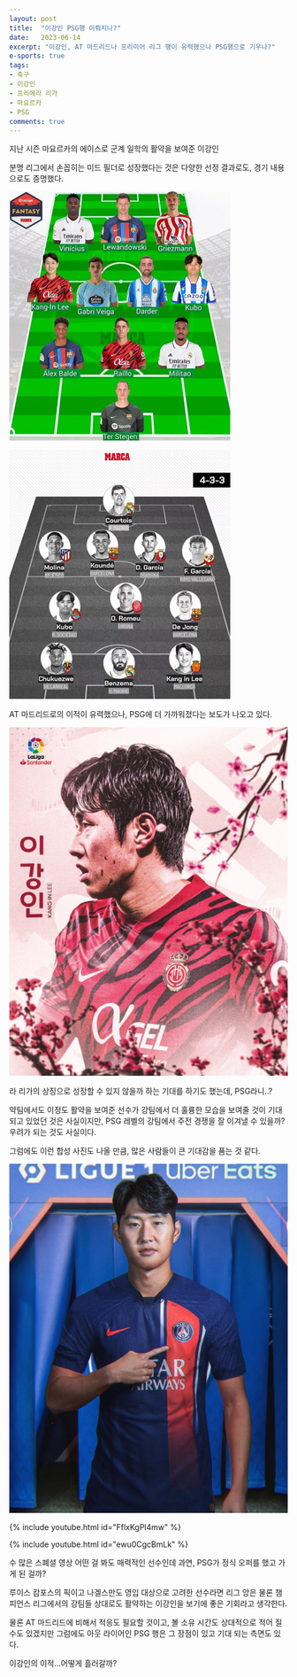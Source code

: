 ```yaml
---
layout: post
title:  "이강인 PSG행 이뤄지나?"
date:   2023-06-14
excerpt: "이강인, AT 마드리드나 프리미어 리그 행이 유력했으나 PSG행으로 기우나?"
e-sports: true
tags:
- 축구
- 이강인
- 프리메라 리가
- 마요르카
- PSG
comments: true
---
```


지난 시즌 마요르카의 에이스로 군계 일학의 활약을 보여준 이강인

분명 리그에서 손꼽히는 미드 필더로 성장했다는 것은 다양한 선정 결과로도, 경기 내용으로도 증명했다.

![](../img/2023/lee_kang_in_01.jpg)

![](../img/2023/lee_kang_in_02.jpg)

AT 마드리드로의 이적이 유력했으나, PSG에 더 가까워졌다는 보도가 나오고 있다.

![](../img/2023/lee_kang_in_03.jpg)

라 리가의 상징으로 성장할 수 있지 않을까 하는 기대를 하기도 했는데, PSG라니..?

약팀에서도 이정도 활약을 보여준 선수가 강팀에서 더 훌륭한 모습을 보여줄 것이 기대되고 있었던 것은 사실이지만, PSG 레벨의 강팀에서 주전 경쟁을 잘 이겨낼 수 있을까? 우려가 되는 것도 사실이다.

그럼에도 이런 합성 사진도 나올 만큼, 많은 사람들이 큰 기대감을 품는 것 같다.

![](../img/2023/lee_kang_in_04.jpg)

{% include youtube.html id="FflxKgPl4mw" %}

{% include youtube.html id="ewu0CgcBmLk" %}

수 많은 스폐셜 영상 어떤 걸 봐도 매력적인 선수인데 과연, PSG가 정식 오퍼를 했고 가게 된 걸까?

루이스 캄포스의 픽이고 나겔스만도 영입 대상으로 고려한 선수라면 리그 앙은 물론 챔피언스 리그에서의 강팀들 상대로도 활약하는 이강인을 보기에 좋은 기회라고 생각한다.

물론 AT 마드리드에 비해서 적응도 필요할 것이고, 볼 소유 시간도 상대적으로 적어 질 수도 있겠지만 그럼에도 아웃 라이어인 PSG 행은 그 장점이 있고 기대 되는 측면도 있다.

이강인의 이적...어떻게 흘러갈까?
